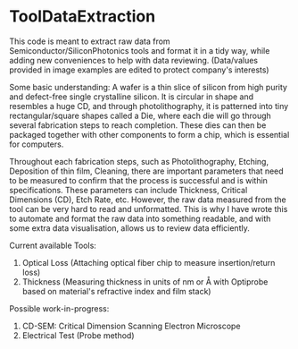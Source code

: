 # ToolDataExtraction
This code is meant to extract raw data from Semiconductor/SiliconPhotonics tools and format it in a tidy way, while adding new conveniences to help with data reviewing. (Data/values provided in image examples are edited to protect company's interests)

Some basic understanding: 
A wafer is a thin slice of silicon from high purity and defect-free single crystalline silicon. It is circular in shape and  resembles a huge CD, and through photolithography, it is patterned into tiny rectangular/square shapes called a Die, where each die will go through several fabrication steps to reach completion. These dies can then be packaged together with other components to form a chip, which is essential for computers.

Throughout each fabrication steps, such as Photolithography, Etching, Deposition of thin film, Cleaning, there are important parameters that need to be measured to confirm that the process is successful and is within specifications. These parameters can include Thickness, Critical Dimensions (CD), Etch Rate, etc. However, the raw data measured from the tool can be very hard to read and unformatted. This is why I have wrote this to automate and format the raw data into something readable, and with some extra data visualisation, allows us to review data efficiently.

Current available Tools:
1) Optical Loss (Attaching optical fiber chip to measure insertion/return loss)
2) Thickness (Measuring thickness in units of nm or Å with Optiprobe based on material's refractive index and film stack)

Possible work-in-progress:
1) CD-SEM: Critical Dimension Scanning Electron Microscope
2) Electrical Test (Probe method)
